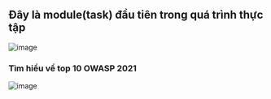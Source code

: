 ## Đây là module(task) đầu tiên trong quá trình thực tập 
![image](https://github.com/I3IN1202/SOC-Learning/assets/112995017/bda320b3-a3cf-4e02-bf3d-c10ed6590296)

### Tìm hiểu về top 10 OWASP 2021
![image](https://github.com/I3IN1202/SOC-Learning/assets/112995017/68e4e045-da09-4cff-998e-6d3c7ec5660d)

